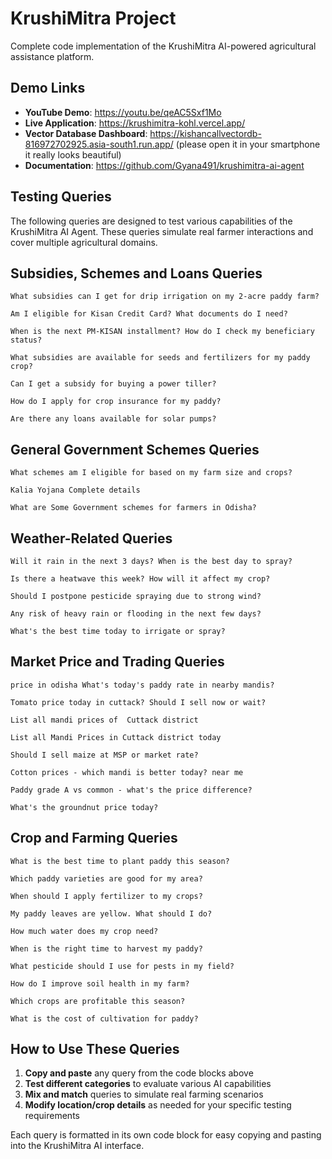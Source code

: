 # KrushiMitra Project

Complete code implementation of the KrushiMitra AI-powered agricultural assistance platform.

## Demo Links

- **YouTube Demo**: https://youtu.be/qeAC5Sxf1Mo
- **Live Application**: https://krushimitra-kohl.vercel.app/
- **Vector Database Dashboard**: https://kishancallvectordb-816972702925.asia-south1.run.app/
(please open it in your smartphone it really looks beautiful)
- **Documentation**: https://github.com/Gyana491/krushimitra-ai-agent

## Testing Queries

The following queries are designed to test various capabilities of the KrushiMitra AI Agent. These queries simulate real farmer interactions and cover multiple agricultural domains.

## Subsidies, Schemes and Loans Queries

```
What subsidies can I get for drip irrigation on my 2-acre paddy farm?
```

```
Am I eligible for Kisan Credit Card? What documents do I need?
```

```
When is the next PM-KISAN installment? How do I check my beneficiary status?
```

```
What subsidies are available for seeds and fertilizers for my paddy crop?
```

```
Can I get a subsidy for buying a power tiller?
```

```
How do I apply for crop insurance for my paddy?
```

```
Are there any loans available for solar pumps?
```

## General Government Schemes Queries

```
What schemes am I eligible for based on my farm size and crops?
```

```
Kalia Yojana Complete details
```

```
What are Some Government schemes for farmers in Odisha?
```

## Weather-Related Queries

```
Will it rain in the next 3 days? When is the best day to spray?
```

```
Is there a heatwave this week? How will it affect my crop?
```

```
Should I postpone pesticide spraying due to strong wind?
```

```
Any risk of heavy rain or flooding in the next few days?
```

```
What's the best time today to irrigate or spray?
```

## Market Price and Trading Queries

```
price in odisha What's today's paddy rate in nearby mandis?
```

```
Tomato price today in cuttack? Should I sell now or wait?
```

```
List all mandi prices of  Cuttack district 
```

```
List all Mandi Prices in Cuttack district today
```

```
Should I sell maize at MSP or market rate?
```

```
Cotton prices - which mandi is better today? near me
```

```
Paddy grade A vs common - what's the price difference?
```

```
What's the groundnut price today?
```

## Crop and Farming Queries

```
What is the best time to plant paddy this season?
```

```
Which paddy varieties are good for my area?
```

```
When should I apply fertilizer to my crops?
```

```
My paddy leaves are yellow. What should I do?
```

```
How much water does my crop need?
```

```
When is the right time to harvest my paddy?
```

```
What pesticide should I use for pests in my field?
```

```
How do I improve soil health in my farm?
```

```
Which crops are profitable this season?
```

```
What is the cost of cultivation for paddy?
```

## How to Use These Queries

1. **Copy and paste** any query from the code blocks above
2. **Test different categories** to evaluate various AI capabilities
3. **Mix and match** queries to simulate real farming scenarios
4. **Modify location/crop details** as needed for your specific testing requirements

Each query is formatted in its own code block for easy copying and pasting into the KrushiMitra AI interface.
